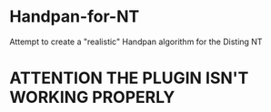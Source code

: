 # Handpan-for-NT <br>

Attempt to create a "realistic" Handpan algorithm for the Disting NT<br>

# ATTENTION THE PLUGIN ISN'T WORKING PROPERLY
